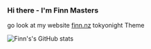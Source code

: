 ### Hi there - I'm Finn Masters
go look at my website [finn.nz](https://finn.nz)
tokyonight Theme

![Finn's's GitHub stats](https://github-readme-stats.vercel.app/api?username=Fazented&show_icons=true&theme=tokyonight)

<!---
onedark Theme

![Finn's's GitHub stats](https://github-readme-stats.vercel.app/api?username=Fazented&show_icons=true&theme=onedark)

synthwave Theme

![Finn's's GitHub stats](https://github-readme-stats.vercel.app/api?username=Fazented&show_icons=true&theme=synthwave)

dracula Theme

![Finn's's GitHub stats](https://github-readme-stats.vercel.app/api?username=Fazented&show_icons=true&theme=dracula)
--->
